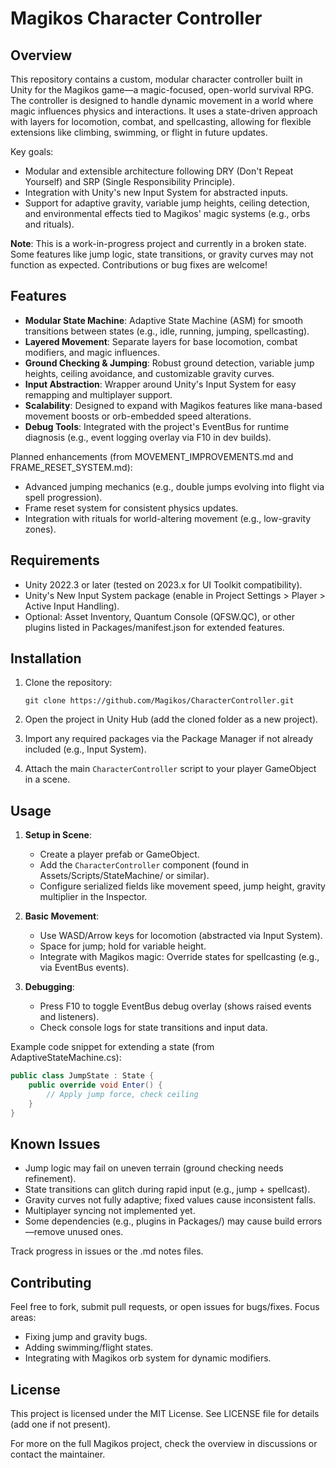 # Magikos Character Controller

## Overview

This repository contains a custom, modular character controller built in Unity for the Magikos game—a magic-focused, open-world survival RPG. The controller is designed to handle dynamic movement in a world where magic influences physics and interactions. It uses a state-driven approach with layers for locomotion, combat, and spellcasting, allowing for flexible extensions like climbing, swimming, or flight in future updates.

Key goals:
- Modular and extensible architecture following DRY (Don't Repeat Yourself) and SRP (Single Responsibility Principle).
- Integration with Unity's new Input System for abstracted inputs.
- Support for adaptive gravity, variable jump heights, ceiling detection, and environmental effects tied to Magikos' magic systems (e.g., orbs and rituals).

**Note**: This is a work-in-progress project and currently in a broken state. Some features like jump logic, state transitions, or gravity curves may not function as expected. Contributions or bug fixes are welcome!

## Features

- **Modular State Machine**: Adaptive State Machine (ASM) for smooth transitions between states (e.g., idle, running, jumping, spellcasting).
- **Layered Movement**: Separate layers for base locomotion, combat modifiers, and magic influences.
- **Ground Checking & Jumping**: Robust ground detection, variable jump heights, ceiling avoidance, and customizable gravity curves.
- **Input Abstraction**: Wrapper around Unity's Input System for easy remapping and multiplayer support.
- **Scalability**: Designed to expand with Magikos features like mana-based movement boosts or orb-embedded speed alterations.
- **Debug Tools**: Integrated with the project's EventBus for runtime diagnosis (e.g., event logging overlay via F10 in dev builds).

Planned enhancements (from MOVEMENT_IMPROVEMENTS.md and FRAME_RESET_SYSTEM.md):
- Advanced jumping mechanics (e.g., double jumps evolving into flight via spell progression).
- Frame reset system for consistent physics updates.
- Integration with rituals for world-altering movement (e.g., low-gravity zones).

## Requirements

- Unity 2022.3 or later (tested on 2023.x for UI Toolkit compatibility).
- Unity's New Input System package (enable in Project Settings > Player > Active Input Handling).
- Optional: Asset Inventory, Quantum Console (QFSW.QC), or other plugins listed in Packages/manifest.json for extended features.

## Installation

1. Clone the repository:
   ```
   git clone https://github.com/Magikos/CharacterController.git
   ```

2. Open the project in Unity Hub (add the cloned folder as a new project).

3. Import any required packages via the Package Manager if not already included (e.g., Input System).

4. Attach the main `CharacterController` script to your player GameObject in a scene.

## Usage

1. **Setup in Scene**:
   - Create a player prefab or GameObject.
   - Add the `CharacterController` component (found in Assets/Scripts/StateMachine/ or similar).
   - Configure serialized fields like movement speed, jump height, gravity multiplier in the Inspector.

2. **Basic Movement**:
   - Use WASD/Arrow keys for locomotion (abstracted via Input System).
   - Space for jump; hold for variable height.
   - Integrate with Magikos magic: Override states for spellcasting (e.g., via EventBus events).

3. **Debugging**:
   - Press F10 to toggle EventBus debug overlay (shows raised events and listeners).
   - Check console logs for state transitions and input data.

Example code snippet for extending a state (from AdaptiveStateMachine.cs):
```csharp
public class JumpState : State {
    public override void Enter() {
        // Apply jump force, check ceiling
    }
}
```

## Known Issues

- Jump logic may fail on uneven terrain (ground checking needs refinement).
- State transitions can glitch during rapid input (e.g., jump + spellcast).
- Gravity curves not fully adaptive; fixed values cause inconsistent falls.
- Multiplayer syncing not implemented yet.
- Some dependencies (e.g., plugins in Packages/) may cause build errors—remove unused ones.

Track progress in issues or the .md notes files.

## Contributing

Feel free to fork, submit pull requests, or open issues for bugs/fixes. Focus areas:
- Fixing jump and gravity bugs.
- Adding swimming/flight states.
- Integrating with Magikos orb system for dynamic modifiers.

## License

This project is licensed under the MIT License. See LICENSE file for details (add one if not present).

For more on the full Magikos project, check the overview in discussions or contact the maintainer.
